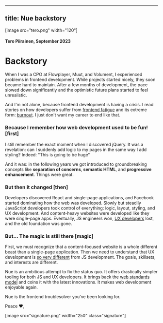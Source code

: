 
---
title: Nue backstory
---

[image src="tero.png" width="120"]

#### Tero Piirainen, September 2023

# Backstory

When I was a CPO at Flowplayer, Muut, and Volument, I experienced problems in frontend development. While projects started nicely, they soon became hard to maintain. After a few months of development, the pace slowed down significantly and the optimistic future plans started to feel unrealistic.

And I'm not alone, because frontend development is having a crisis. I read stories on how developers suffer from [frontend fatigue][fatigue] and its extreme form: [burnout][burnout]. I just don't want my career to end like that.

### Because I remember how web development used to be fun! [first]

I still remember the exact moment when I discovered jQuery. It was a revelation: can I suddenly add logic to my pages in the same way I add styling? Indeed: "This is going to be huge"

And it was: in the following years we got introduced to groundbreaking concepts like **separation of concerns**, **semantic HTML**, and **progressive enhancement**. Things were great.


### But then it changed [then]

Developers discovered React and single-page applications, and Facebook started dominating how the web was developed. Slowly but steadily JavaScript developers took control of everything: logic, layout, styling, and UX development. And content-heavy websites were developed like they were single-page apps. Eventually, JS engineers won, [UX developers][divide] lost, and the old foundation was gone.

### But... The magic is still there [magic]

First, we must recognize that a content-focused website is a whole different beast than a single-page application. Then we need to understand that UX development is [so very different][back] from JS development. The goals, skillsets, and interests are different.

Nue is an ambitious attempt to fix the status quo. It offers drastically simpler tooling for both JS and UX developers. It brings back the [web standards model][standards] and coins it with the latest innovations. It makes web development enjoyable again.

Nue is the frontend troublesolver you've been looking for.

Peace ❤️,

[fatigue]: https://www.google.com/search?q=frontend+fatigue "google-link"
[burnout]: https://codechips.me/sneaky-frontend-burnout/
[normal]: https://heather-buchel.com/blog/2023/07/just-normal-web-things/
[divide]: https://css-tricks.com/the-great-divide/
[standards]: https://www.w3.org/wiki/The_web_standards_model_-_HTML_CSS_and_JavaScript
[back]: https://bradfrost.com/blog/post/front-of-the-front-end-and-back-of-the-front-end-web-development/

[image src="signature.png" width="250" class="signature"]





